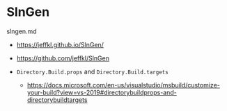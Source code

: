 # SlnGen

slngen.md

*   https://jeffkl.github.io/SlnGen/

*   https://github.com/jeffkl/SlnGen

*   `Directory.Build.props` and `Directory.Build.targets`

    *   https://docs.microsoft.com/en-us/visualstudio/msbuild/customize-your-build?view=vs-2019#directorybuildprops-and-directorybuildtargets